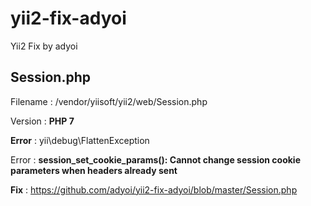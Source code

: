 # yii2-fix-adyoi
Yii2 Fix by adyoi

## Session.php ##
Filename : /vendor/yiisoft/yii2/web/Session.php

Version : **PHP 7**

**Error** : yii\debug\FlattenException

Error : **session_set_cookie_params(): Cannot change session cookie parameters when headers already sent**

**Fix** : https://github.com/adyoi/yii2-fix-adyoi/blob/master/Session.php
